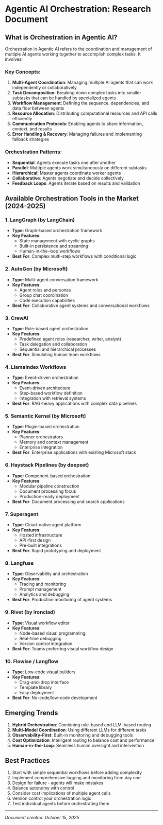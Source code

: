# Agentic AI Orchestration: Research Document

## What is Orchestration in Agentic AI?

Orchestration in Agentic AI refers to the coordination and management of multiple AI agents working together to accomplish complex tasks. It involves:

### Key Concepts:

1. **Multi-Agent Coordination**: Managing multiple AI agents that can work independently or collaboratively
2. **Task Decomposition**: Breaking down complex tasks into smaller subtasks that can be handled by specialized agents
3. **Workflow Management**: Defining the sequence, dependencies, and data flow between agents
4. **Resource Allocation**: Distributing computational resources and API calls efficiently
5. **Communication Protocols**: Enabling agents to share information, context, and results
6. **Error Handling & Recovery**: Managing failures and implementing fallback strategies

### Orchestration Patterns:

- **Sequential**: Agents execute tasks one after another
- **Parallel**: Multiple agents work simultaneously on different subtasks
- **Hierarchical**: Master agents coordinate worker agents
- **Collaborative**: Agents negotiate and decide collectively
- **Feedback Loops**: Agents iterate based on results and validation

## Available Orchestration Tools in the Market (2024-2025)

### 1. **LangGraph** (by LangChain)
- **Type**: Graph-based orchestration framework
- **Key Features**: 
  - State management with cyclic graphs
  - Built-in persistence and streaming
  - Human-in-the-loop workflows
- **Best For**: Complex multi-step workflows with conditional logic

### 2. **AutoGen** (by Microsoft)
- **Type**: Multi-agent conversation framework
- **Key Features**:
  - Agent roles and personas
  - Group chat coordination
  - Code execution capabilities
- **Best For**: Collaborative agent systems and conversational workflows

### 3. **CrewAI**
- **Type**: Role-based agent orchestration
- **Key Features**:
  - Predefined agent roles (researcher, writer, analyst)
  - Task delegation and collaboration
  - Sequential and hierarchical processes
- **Best For**: Simulating human team workflows

### 4. **LlamaIndex Workflows**
- **Type**: Event-driven orchestration
- **Key Features**:
  - Event-driven architecture
  - Step-based workflow definition
  - Integration with retrieval systems
- **Best For**: RAG-heavy applications with complex data pipelines

### 5. **Semantic Kernel** (by Microsoft)
- **Type**: Plugin-based orchestration
- **Key Features**:
  - Planner orchestrators
  - Memory and context management
  - Enterprise integration
- **Best For**: Enterprise applications with existing Microsoft stack

### 6. **Haystack Pipelines** (by deepset)
- **Type**: Component-based orchestration
- **Key Features**:
  - Modular pipeline construction
  - Document processing focus
  - Production-ready deployment
- **Best For**: Document processing and search applications

### 7. **Superagent**
- **Type**: Cloud-native agent platform
- **Key Features**:
  - Hosted infrastructure
  - API-first design
  - Pre-built integrations
- **Best For**: Rapid prototyping and deployment

### 8. **Langfuse**
- **Type**: Observability and orchestration
- **Key Features**:
  - Tracing and monitoring
  - Prompt management
  - Analytics and debugging
- **Best For**: Production monitoring of agent systems

### 9. **Rivet** (by Ironclad)
- **Type**: Visual workflow editor
- **Key Features**:
  - Node-based visual programming
  - Real-time debugging
  - Version control integration
- **Best For**: Teams preferring visual workflow design

### 10. **Flowise / Langflow**
- **Type**: Low-code visual builders
- **Key Features**:
  - Drag-and-drop interface
  - Template library
  - Easy deployment
- **Best For**: No-code/low-code development

## Emerging Trends

1. **Hybrid Orchestration**: Combining rule-based and LLM-based routing
2. **Multi-Model Coordination**: Using different LLMs for different tasks
3. **Observability-First**: Built-in monitoring and debugging tools
4. **Cost Optimization**: Intelligent routing to balance cost and performance
5. **Human-in-the-Loop**: Seamless human oversight and intervention

## Best Practices

1. Start with simple sequential workflows before adding complexity
2. Implement comprehensive logging and monitoring from day one
3. Design for failure - agents will make mistakes
4. Balance autonomy with control
5. Consider cost implications of multiple agent calls
6. Version control your orchestration logic
7. Test individual agents before orchestrating them

---

*Document created: October 15, 2025*

